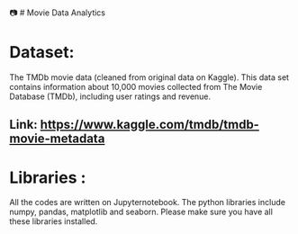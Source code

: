 :camera: # Movie Data Analytics


# Dataset:

The TMDb movie data (cleaned from original data on Kaggle).
This data set contains information about 10,000 movies collected from The Movie Database (TMDb), including user ratings and revenue.

## Link: https://www.kaggle.com/tmdb/tmdb-movie-metadata
# Libraries :

All the codes are written on Jupyternotebook. The python libraries include numpy, pandas, matplotlib and seaborn. Please make sure you have all these libraries installed.
